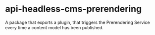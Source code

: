 # api-headless-cms-prerendering

A package that exports a plugin, that triggers the Prerendering Service every time a content model has been published. 
